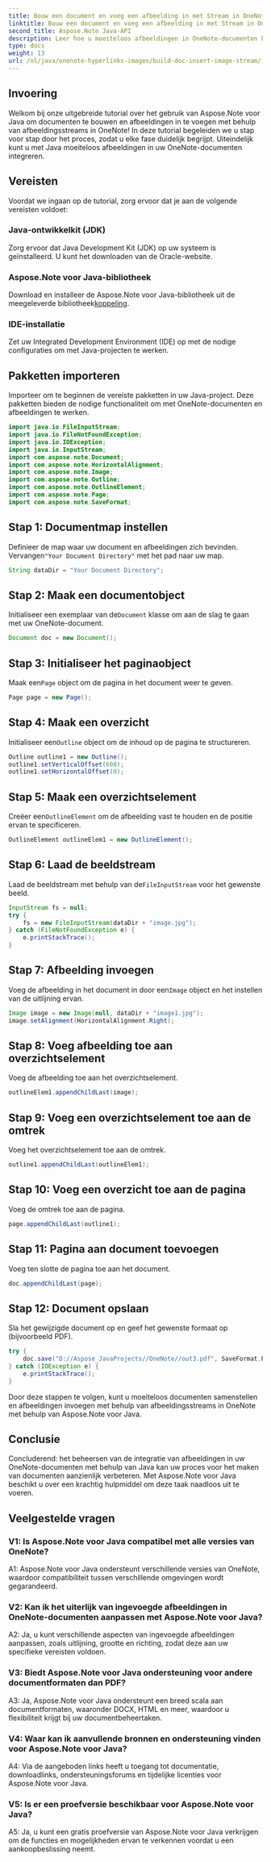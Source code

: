 ```yaml
---
title: Bouw een document en voeg een afbeelding in met Stream in OneNote - Java
linktitle: Bouw een document en voeg een afbeelding in met Stream in OneNote - Java
second_title: Aspose.Note Java-API
description: Leer hoe u moeiteloos afbeeldingen in OneNote-documenten kunt integreren met Aspose.Note voor Java. Stap-voor-stap handleiding voor Java-ontwikkelaars.
type: docs
weight: 13
url: /nl/java/onenote-hyperlinks-images/build-doc-insert-image-stream/
---
```

## Invoering

Welkom bij onze uitgebreide tutorial over het gebruik van Aspose.Note voor Java om documenten te bouwen en afbeeldingen in te voegen met behulp van afbeeldingsstreams in OneNote! In deze tutorial begeleiden we u stap voor stap door het proces, zodat u elke fase duidelijk begrijpt. Uiteindelijk kunt u met Java moeiteloos afbeeldingen in uw OneNote-documenten integreren.

## Vereisten

Voordat we ingaan op de tutorial, zorg ervoor dat je aan de volgende vereisten voldoet:

### Java-ontwikkelkit (JDK)

Zorg ervoor dat Java Development Kit (JDK) op uw systeem is geïnstalleerd. U kunt het downloaden van de Oracle-website.

### Aspose.Note voor Java-bibliotheek

 Download en installeer de Aspose.Note voor Java-bibliotheek uit de meegeleverde bibliotheek[koppeling](https://releases.aspose.com/note/java/).

### IDE-installatie

Zet uw Integrated Development Environment (IDE) op met de nodige configuraties om met Java-projecten te werken.

## Pakketten importeren

Importeer om te beginnen de vereiste pakketten in uw Java-project. Deze pakketten bieden de nodige functionaliteit om met OneNote-documenten en afbeeldingen te werken.

```java
import java.io.FileInputStream;
import java.io.FileNotFoundException;
import java.io.IOException;
import java.io.InputStream;
import com.aspose.note.Document;
import com.aspose.note.HorizontalAlignment;
import com.aspose.note.Image;
import com.aspose.note.Outline;
import com.aspose.note.OutlineElement;
import com.aspose.note.Page;
import com.aspose.note.SaveFormat;
```

## Stap 1: Documentmap instellen

 Definieer de map waar uw document en afbeeldingen zich bevinden. Vervangen`"Your Document Directory"` met het pad naar uw map.

```java
String dataDir = "Your Document Directory";
```

## Stap 2: Maak een documentobject

 Initialiseer een exemplaar van de`Document` klasse om aan de slag te gaan met uw OneNote-document.

```java
Document doc = new Document();
```

## Stap 3: Initialiseer het paginaobject

 Maak een`Page` object om de pagina in het document weer te geven.

```java
Page page = new Page();
```

## Stap 4: Maak een overzicht

 Initialiseer een`Outline` object om de inhoud op de pagina te structureren.

```java
Outline outline1 = new Outline();
outline1.setVerticalOffset(600);
outline1.setHorizontalOffset(0);
```

## Stap 5: Maak een overzichtselement

 Creëer een`OutlineElement` om de afbeelding vast te houden en de positie ervan te specificeren.

```java
OutlineElement outlineElem1 = new OutlineElement();
```

## Stap 6: Laad de beeldstream

 Laad de beeldstream met behulp van de`FileInputStream` voor het gewenste beeld.

```java
InputStream fs = null;
try {
    fs = new FileInputStream(dataDir + "image.jpg");
} catch (FileNotFoundException e) {
    e.printStackTrace();
}
```

## Stap 7: Afbeelding invoegen

 Voeg de afbeelding in het document in door een`Image` object en het instellen van de uitlijning ervan.

```java
Image image = new Image(null, dataDir + "image1.jpg");
image.setAlignment(HorizontalAlignment.Right);
```

## Stap 8: Voeg afbeelding toe aan overzichtselement

Voeg de afbeelding toe aan het overzichtselement.

```java
outlineElem1.appendChildLast(image);
```

## Stap 9: Voeg een overzichtselement toe aan de omtrek

Voeg het overzichtselement toe aan de omtrek.

```java
outline1.appendChildLast(outlineElem1);
```

## Stap 10: Voeg een overzicht toe aan de pagina

Voeg de omtrek toe aan de pagina.

```java
page.appendChildLast(outline1);
```

## Stap 11: Pagina aan document toevoegen

Voeg ten slotte de pagina toe aan het document.

```java
doc.appendChildLast(page);
```

## Stap 12: Document opslaan

Sla het gewijzigde document op en geef het gewenste formaat op (bijvoorbeeld PDF).

```java
try {
    doc.save("D://Aspose_JavaProjects//OneNote//out3.pdf", SaveFormat.Pdf);
} catch (IOException e) {
    e.printStackTrace();
}
```

Door deze stappen te volgen, kunt u moeiteloos documenten samenstellen en afbeeldingen invoegen met behulp van afbeeldingsstreams in OneNote met behulp van Aspose.Note voor Java.

## Conclusie

Concluderend: het beheersen van de integratie van afbeeldingen in uw OneNote-documenten met behulp van Java kan uw proces voor het maken van documenten aanzienlijk verbeteren. Met Aspose.Note voor Java beschikt u over een krachtig hulpmiddel om deze taak naadloos uit te voeren.

## Veelgestelde vragen

### V1: Is Aspose.Note voor Java compatibel met alle versies van OneNote?

A1: Aspose.Note voor Java ondersteunt verschillende versies van OneNote, waardoor compatibiliteit tussen verschillende omgevingen wordt gegarandeerd.

### V2: Kan ik het uiterlijk van ingevoegde afbeeldingen in OneNote-documenten aanpassen met Aspose.Note voor Java?

A2: Ja, u kunt verschillende aspecten van ingevoegde afbeeldingen aanpassen, zoals uitlijning, grootte en richting, zodat deze aan uw specifieke vereisten voldoen.

### V3: Biedt Aspose.Note voor Java ondersteuning voor andere documentformaten dan PDF?

A3: Ja, Aspose.Note voor Java ondersteunt een breed scala aan documentformaten, waaronder DOCX, HTML en meer, waardoor u flexibiliteit krijgt bij uw documentbeheertaken.

### V4: Waar kan ik aanvullende bronnen en ondersteuning vinden voor Aspose.Note voor Java?

A4: Via de aangeboden links heeft u toegang tot documentatie, downloadlinks, ondersteuningsforums en tijdelijke licenties voor Aspose.Note voor Java.

### V5: Is er een proefversie beschikbaar voor Aspose.Note voor Java?

A5: Ja, u kunt een gratis proefversie van Aspose.Note voor Java verkrijgen om de functies en mogelijkheden ervan te verkennen voordat u een aankoopbeslissing neemt.

